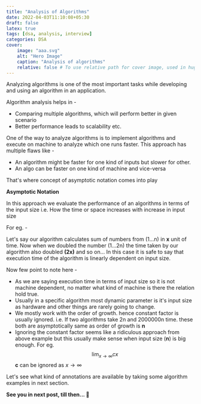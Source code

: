 ```yaml
---
title: "Analysis of Algorithms"
date: 2022-04-03T11:10:08+05:30
draft: false
latex: true
tags: [dsa, analysis, interview]
categories: DSA
cover:
    image: "aaa.svg"
    alt: "Hero Image"
    caption: "Analysis of algorithms"
    relative: false # To use relative path for cover image, used in hugo Page-bundles
---
```


Analyzing algorithms is one of the most important tasks while developing and using an algorithm in an application.

Algorithm analysis helps in -

-   Comparing multiple algorithms, which will perform better in given scenario
-   Better performance leads to scalability etc.

One of the way to analyze algorithms is to implement algorithms and execute on machine to analyze which one runs faster. This approach has multiple flaws like -

-   An algorithm might be faster for one kind of inputs but slower for other.
-   An algo can be faster on one kind of machine and vice-versa

That's where concept of asymptotic notation comes into play

**Asymptotic Notation**

In this approach we evaluate the performance of an algorithms in terms of the input size i.e. How the time or space increases with increase in input size

For eg. -

Let's say our algorithm calculates sum of numbers from (1...n) in **x** unit of time. Now when we doubled the number (1...2n) the time taken by our algorithm also doubled **(2x)** and so on... In this case it is safe to say that execution time of the algorithm is linearly dependent on input size.

Now few point to note here -

-   As we are saying execution time in terms of input size so it is not machine dependent, no matter what kind of machine is there the relation hold true.
-   Usually in a specific algorithm most dynamic parameter is it's input size as hardware and other things are rarely going to change.
-   We mostly work with the order of growth. hence constant factor is usually ignored. i.e. If two algorithms take 2n and 2000000n time. these both are asymptotically same as order of growth is **n**
-   Ignoring the constant factor seems like a ridiculous approach from above example but this usually make sense when input size (**n**) is big enough. For eg. $$\lim_{x \to \infty} cx$$ **c** can be ignored as ${x \to \infty}$

Let's see what kind of annotations are available by taking some algorithm examples in next section.

**See you in next post, till then... 👋**
